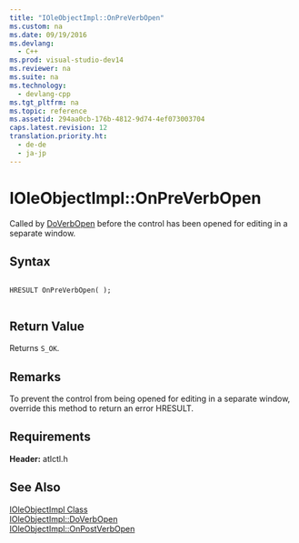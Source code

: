 ```yaml
---
title: "IOleObjectImpl::OnPreVerbOpen"
ms.custom: na
ms.date: 09/19/2016
ms.devlang: 
  - C++
ms.prod: visual-studio-dev14
ms.reviewer: na
ms.suite: na
ms.technology: 
  - devlang-cpp
ms.tgt_pltfrm: na
ms.topic: reference
ms.assetid: 294aa0cb-176b-4812-9d74-4ef073003704
caps.latest.revision: 12
translation.priority.ht: 
  - de-de
  - ja-jp
---
```

# IOleObjectImpl::OnPreVerbOpen
Called by [DoVerbOpen](../vs140/IOleObjectImpl--DoVerbOpen.md) before the control has been opened for editing in a separate window.  
  
## Syntax  
  
```  
  
HRESULT OnPreVerbOpen( );  
  
```  
  
## Return Value  
 Returns `S_OK`.  
  
## Remarks  
 To prevent the control from being opened for editing in a separate window, override this method to return an error HRESULT.  
  
## Requirements  
 **Header:** atlctl.h  
  
## See Also  
 [IOleObjectImpl Class](../vs140/IOleObjectImpl-Class.md)   
 [IOleObjectImpl::DoVerbOpen](../vs140/IOleObjectImpl--DoVerbOpen.md)   
 [IOleObjectImpl::OnPostVerbOpen](../vs140/IOleObjectImpl--OnPostVerbOpen.md)